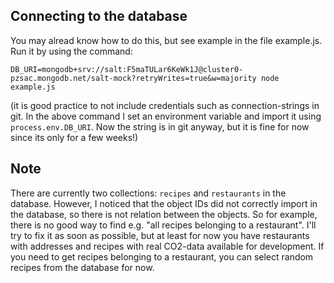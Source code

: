 ## Connecting to the database
You may alread know how to do this, but see example in the file example.js. Run it by using the command: 

```DB_URI=mongodb+srv://salt:F5maTULar6KeWk1J@cluster0-pzsac.mongodb.net/salt-mock?retryWrites=true&w=majority node example.js```

(it is good practice to not include credentials such as connection-strings in git. In the above command I set an environment variable and import it using `process.env.DB_URI`. Now the string is in git anyway, but it is fine for now since its only for a few weeks!)

## Note
There are currently two collections: `recipes` and `restaurants` in the database. However, I noticed that the object IDs did not correctly import in the database, so there is not relation between the objects. So for example, there is no good way to find e.g. "all recipes belonging to a restaurant". I'll try to fix it as soon as possible, but at least for now you have restaurants with addresses and recipes with real CO2-data available for development. If you need to get recipes belonging to a restaurant, you can select random recipes from the database for now.